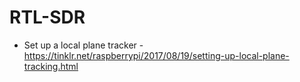 # RTL-SDR

* Set up a local plane tracker - https://tinklr.net/raspberrypi/2017/08/19/setting-up-local-plane-tracking.html